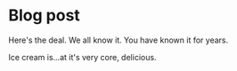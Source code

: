 # Blog post

Here's the deal. We all know it. You have known it for years.

Ice cream is...at it's very core, delicious.
